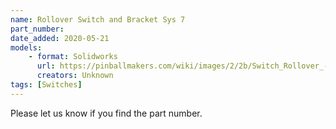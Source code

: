 ```yaml
---
name: Rollover Switch and Bracket Sys 7
part_number:
date_added: 2020-05-21
models:
    - format: Solidworks
      url: https://pinballmakers.com/wiki/images/2/2b/Switch_Rollover_-_Sys7.zip
      creators: Unknown
tags: [Switches]
---
```


Please let us know if you find the part number.
